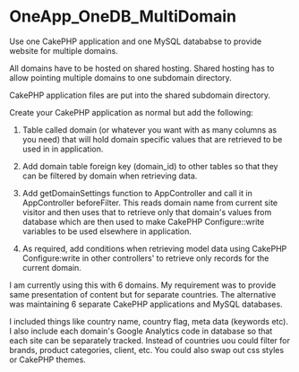 OneApp_OneDB_MultiDomain
========================

Use one CakePHP application and one MySQL datababse to provide website for multiple domains.

All domains have to be hosted on shared hosting.  Shared hosting has to allow pointing multiple domains to one subdomain directory.

CakePHP application files are put into the shared subdomain directory.

Create your CakePHP application as normal but add the following:

1. Table called domain (or whatever you want with as many columns as you need) that will hold domain specific values that are retrieved to be used in in application.

2. Add domain table foreign key (domain_id) to other tables so that they can be filtered by domain when retrieving data.

3. Add getDomainSettings function to AppController and call it in AppController beforeFilter. This reads domain name from current site visitor and then uses that to retrieve only that domain's values from database which are then used to make CakePHP Configure::write variables to be used elsewhere in application.

4. As required, add conditions when retrieving model data using CakePHP Configure:write in other controllers' to retrieve only records for the current domain.

I am currently using this with 6 domains.  My requirement was to provide same presentation of content but for separate countries.  The alternative was maintaining 6 separate CakePHP applications and MySQL databases.

I included things like country name, country flag, meta data (keywords etc).  I also include each domain's Google Analytics code in database so that each site can be separately tracked. Instead of countries uou could filter for brands, product categories, client, etc.  You could also swap out css styles or CakePHP themes.  
